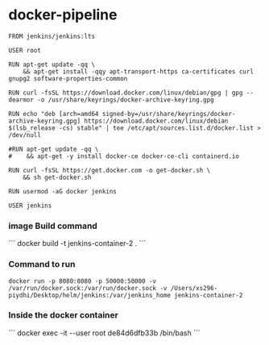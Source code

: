 # docker-pipeline

```
FROM jenkins/jenkins:lts

USER root

RUN apt-get update -qq \
    && apt-get install -qqy apt-transport-https ca-certificates curl gnupg2 software-properties-common

RUN curl -fsSL https://download.docker.com/linux/debian/gpg | gpg --dearmor -o /usr/share/keyrings/docker-archive-keyring.gpg

RUN echo "deb [arch=amd64 signed-by=/usr/share/keyrings/docker-archive-keyring.gpg] https://download.docker.com/linux/debian $(lsb_release -cs) stable" | tee /etc/apt/sources.list.d/docker.list > /dev/null

#RUN apt-get update -qq \
#    && apt-get -y install docker-ce docker-ce-cli containerd.io

RUN curl -fsSL https://get.docker.com -o get-docker.sh \
    && sh get-docker.sh

RUN usermod -aG docker jenkins

USER jenkins
```



<h3> image Build command </h3>
 ``` docker build -t jenkins-container-2 . ```

<h3> Command to run </h3>

``` docker run -p 8080:8080 -p 50000:50000 -v /var/run/docker.sock:/var/run/docker.sock -v /Users/xs296-piydhi/Desktop/helm/jenkins:/var/jenkins_home jenkins-container-2 ```

<h3> Inside the docker container </h3>
``` docker exec -it --user root de84d6dfb33b  /bin/bash ```

